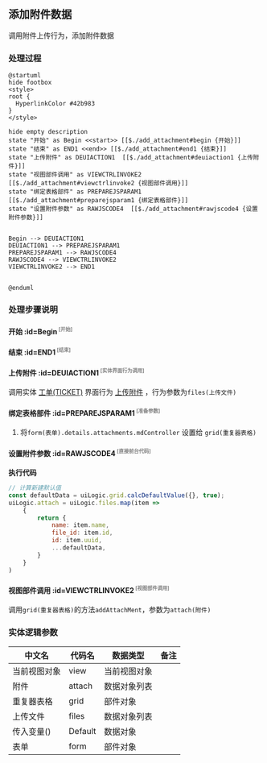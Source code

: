 ## 添加附件数据 <!-- {docsify-ignore-all} -->

   调用附件上传行为，添加附件数据

### 处理过程

```plantuml
@startuml
hide footbox
<style>
root {
  HyperlinkColor #42b983
}
</style>

hide empty description
state "开始" as Begin <<start>> [[$./add_attachment#begin {开始}]]
state "结束" as END1 <<end>> [[$./add_attachment#end1 {结束}]]
state "上传附件" as DEUIACTION1  [[$./add_attachment#deuiaction1 {上传附件}]]
state "视图部件调用" as VIEWCTRLINVOKE2  [[$./add_attachment#viewctrlinvoke2 {视图部件调用}]]
state "绑定表格部件" as PREPAREJSPARAM1  [[$./add_attachment#preparejsparam1 {绑定表格部件}]]
state "设置附件参数" as RAWJSCODE4  [[$./add_attachment#rawjscode4 {设置附件参数}]]


Begin --> DEUIACTION1
DEUIACTION1 --> PREPAREJSPARAM1
PREPAREJSPARAM1 --> RAWJSCODE4
RAWJSCODE4 --> VIEWCTRLINVOKE2
VIEWCTRLINVOKE2 --> END1


@enduml
```


### 处理步骤说明

#### 开始 :id=Begin<sup class="footnote-symbol"> <font color=gray size=1>[开始]</font></sup>




#### 结束 :id=END1<sup class="footnote-symbol"> <font color=gray size=1>[结束]</font></sup>




#### 上传附件 :id=DEUIACTION1<sup class="footnote-symbol"> <font color=gray size=1>[实体界面行为调用]</font></sup>



调用实体 [工单(TICKET)](module/ProdMgmt/ticket.md) 界面行为 [上传附件](module/ProdMgmt/ticket#界面行为) ，行为参数为`files(上传文件)`

#### 绑定表格部件 :id=PREPAREJSPARAM1<sup class="footnote-symbol"> <font color=gray size=1>[准备参数]</font></sup>



1. 将`form(表单).details.attachments.mdController` 设置给  `grid(重复器表格)`

#### 设置附件参数 :id=RAWJSCODE4<sup class="footnote-symbol"> <font color=gray size=1>[直接前台代码]</font></sup>



<p class="panel-title"><b>执行代码</b></p>

```javascript
// 计算新建默认值
const defaultData = uiLogic.grid.calcDefaultValue({}, true);
uiLogic.attach = uiLogic.files.map(item => 
    {
        return {
            name: item.name,
            file_id: item.id,
            id: item.uuid,
            ...defaultData,
        }
    }
)
```

#### 视图部件调用 :id=VIEWCTRLINVOKE2<sup class="footnote-symbol"> <font color=gray size=1>[视图部件调用]</font></sup>



调用`grid(重复器表格)`的方法`addAttachMent`，参数为`attach(附件)`


### 实体逻辑参数

|    中文名   |    代码名    |  数据类型      |备注 |
| --------| --------| --------  | --------   |
|当前视图对象|view|当前视图对象||
|附件|attach|数据对象列表||
|重复器表格|grid|部件对象||
|上传文件|files|数据对象列表||
|传入变量(<i class="fa fa-check"/></i>)|Default|数据对象||
|表单|form|部件对象||
